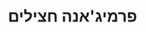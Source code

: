 ---
layout: recipe
title: פרמיג'אנה חצילים
category: international
subcategory: world-kitchen
image: /images/recipes/parmigiana.jpg
prep_time: 30 דקות
cook_time: 45 דקות
servings: 6
difficulty: בינוני
ingredients:
  - 3 חצילים גדולים
  - 2 כוסות רוטב עגבניות
  - 200 גרם גבינת מוצרלה
  - 100 גרם גבינת פרמזן מגוררת
  - 2 כפות שמן זית
  - מלח ופלפל שחור לפי הטעם
  - עלי בזיליקום טריים
instructions:
  - חותכים את החצילים לפרוסות בעובי 1 ס"מ
  - מברישים את פרוסות החציל בשמן זית ומתבלים במלח ופלפל
  - צולים את החצילים במחבת או בתנור עד להזהבה
  - מסדרים שכבה של חצילים בתבנית
  - מוסיפים שכבת רוטב עגבניות
  - מפזרים מוצרלה ופרמזן
  - חוזרים על השכבות עד לסיום החומרים
  - אופים בתנור בחום של 180 מעלות למשך 30-35 דקות
  - מקשטים בעלי בזיליקום טריים ומגישים
tips:
  - ניתן להכין את המנה יום מראש ולאפות לפני ההגשה
  - אפשר להוסיף שום קצוץ לרוטב העגבניות לטעם נוסף
  - מומלץ לתת למנה לנוח 10 דקות לפני ההגשה
---